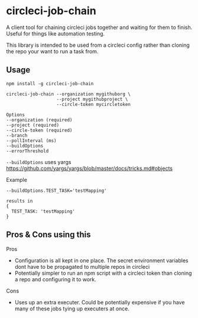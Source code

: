 # circleci-job-chain
A client tool for chaining circleci jobs together and waiting for them to finish. Useful for things like automation testing.

This library is intended to be used from a circleci config rather than cloning the repo your want to run a task from.


## Usage

```
npm install -g circleci-job-chain

circleci-job-chain --organization mygithuborg \
                   --project mygithubproject \
                   --circle-token mycircletoken
```

```
Options
--organization (required)
--project (required)
--circle-token (required)
--branch
--pollInterval (ms)
--buildOptions
--errorThreshold
```

`--buildOptions` uses yargs https://github.com/yargs/yargs/blob/master/docs/tricks.md#objects

Example
```
--buildOptions.TEST_TASK='testMapping'

results in
{
  TEST_TASK: 'testMapping'
}
```

## Pros & Cons using this

Pros
 * Configuration is all kept in one place. The secret environment variables dont have to be propagated to multiple repos in circleci
 * Potentially simpler to run an npm script with a circleci token than cloning a repo and configuring it to work.

Cons
 * Uses up an extra executer. Could be potentially expensive if you have many of these jobs tying up executers at once.
